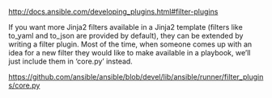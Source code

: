 http://docs.ansible.com/developing_plugins.html#filter-plugins

If you want more Jinja2 filters available in a Jinja2 template (filters like to_yaml and to_json are provided by default), they can be extended by writing a filter plugin. Most of the time, when someone comes up with an idea for a new filter they would like to make available in a playbook, we’ll just include them in ‘core.py’ instead.

https://github.com/ansible/ansible/blob/devel/lib/ansible/runner/filter_plugins/core.py
